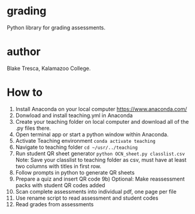 # grading
Python library for grading assessments.

# author
Blake Tresca, Kalamazoo College.

# How to
1) Install Anaconda on your local computer https://www.anaconda.com/ 
2) Donwload and install teaching.yml in Anaconda 
3) Create your teaching folder on local computer and download all of the .py files there.
4) Open terminal app or start a python window within Anaconda.
5) Activate Teaching environment
    `conda activate teaching`
6) Navigate to teaching folder
    `cd ~/usr/../teaching`
7) Run student QR sheet generator
    `python OCN_sheet.py classlist.csv`
    Note: Save your classlist to teaching folder as csv, must have at least two columns with titles in first row.
8) Follow prompts in python to generate QR sheets
9) Prepare a quiz and insert QR code
9b) Optional: Make reassessment packs with student QR codes added
10) Scan complete assessments into individual pdf, one page per file
11) Use rename script to read assessment and student codes
12) Read grades from assessments
